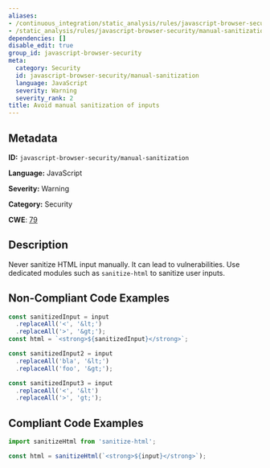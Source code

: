```yaml
---
aliases:
- /continuous_integration/static_analysis/rules/javascript-browser-security/manual-sanitization
- /static_analysis/rules/javascript-browser-security/manual-sanitization
dependencies: []
disable_edit: true
group_id: javascript-browser-security
meta:
  category: Security
  id: javascript-browser-security/manual-sanitization
  language: JavaScript
  severity: Warning
  severity_rank: 2
title: Avoid manual sanitization of inputs
---
```

<!--  SOURCED FROM https://github.com/DataDog/datadog-static-analyzer-rule-docs -->


## Metadata
**ID:** `javascript-browser-security/manual-sanitization`

**Language:** JavaScript

**Severity:** Warning

**Category:** Security

**CWE**: [79](https://cwe.mitre.org/data/definitions/79.html)

## Description
Never sanitize HTML input manually. It can lead to vulnerabilities. Use dedicated modules such as `sanitize-html` to sanitize user inputs.

## Non-Compliant Code Examples
```javascript
const sanitizedInput = input
  .replaceAll('<', '&lt;')
  .replaceAll('>', '&gt;');
const html = `<strong>${sanitizedInput}</strong>`;

const sanitizedInput2 = input
  .replaceAll('bla', '&lt;')
  .replaceAll('foo', '&gt;');

const sanitizedInput3 = input
  .replaceAll('<', '&lt')
  .replaceAll('>', 'gt;');
```

## Compliant Code Examples
```javascript
import sanitizeHtml from 'sanitize-html';

const html = sanitizeHtml(`<strong>${input}</strong>`);
```
